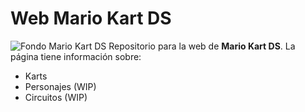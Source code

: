 # Web Mario Kart DS
![Fondo Mario Kart DS](https://images-wixmp-ed30a86b8c4ca887773594c2.wixmp.com/i/34c3e2c7-6b9d-45a4-a79e-d2eab12f0b6f/d7gffxa-1aeceb0f-17f4-4602-a7ad-4ac56c182eef.jpg)
Repositorio para la web de **Mario Kart DS**.
La página tiene información sobre:

 - Karts
 - Personajes (WIP)
 - Circuitos (WIP)